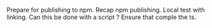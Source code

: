 Prepare for publishing to npm.
    Recap npm publishing.  Local test with linking.
    Can this be done with a script ? Ensure that comple the ts.
